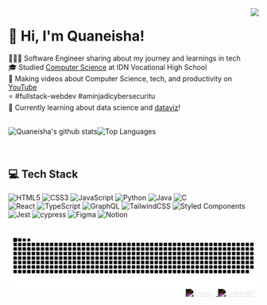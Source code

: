 <img align="right" src="https://visitor-badge.laobi.icu/badge?page_id=mapleury.mapleury" />


# 👋 Hi, I'm Quaneisha!


👩🏻‍💻 Software Engineer sharing about my journey and learnings in tech<br/>
🎓 Studied [Computer Science](https://web.mit.edu/) at IDN Vocational High School<br/>
🎨 Making videos about Computer Science, tech, and productivity on [YouTube](https://www.youtube.com/)<br/>
⭐️ #fullstack-webdev #aminjadicybersecuritu <br/>
💭 Currently learning about data science and [dataviz](https://pudding.cool/2018/08/pockets/)!<br/>

</br>

<a href="https://github.com/anuraghazra/github-readme-stats">
  <img align="left" src="https://github-readme-stats.vercel.app/api?username=mapleury&count_private=true&show_icons=true&theme=radical&hide_rank=false" alt="Quaneisha's github stats" />
</a>
<img align="left" src="https://github-readme-stats.vercel.app/api/top-langs/?username=mapleury&layout=compact&theme=radical" alt="Top Languages" />


<br clear="left"/>
</br>
</br>

## 💻 Tech Stack
![HTML5](https://img.shields.io/badge/html5-%23E34F26.svg?style=for-the-badge&logo=html5&logoColor=white)
![CSS3](https://img.shields.io/badge/css3-%23157286.svg?style=for-the-badge&logo=css3&logoColor=white)
![JavaScript](https://img.shields.io/badge/javascript-%23323330.svg?style=for-the-badge&logo=javascript&logoColor=%23F7DF1E)
![Python](https://img.shields.io/badge/python-3670A0?style=for-the-badge&logo=python&logoColor=ffdd54)
![Java](https://img.shields.io/badge/java-%23ED8B00.svg?style=for-the-badge&logo=openjdk&logoColor=white)
![C](https://img.shields.io/badge/c-%2300599C.svg?style=for-the-badge&logo=c&logoColor=white)<br/>
![React](https://img.shields.io/badge/react-%2320232a.svg?style=for-the-badge&logo=react&logoColor=%2361DAFB)
![TypeScript](https://img.shields.io/badge/typescript-%23007ACC.svg?style=for-the-badge&logo=typescript&logoColor=white)
![GraphQL](https://img.shields.io/badge/-GraphQL-E10098?style=for-the-badge&logo=graphql&logoColor=white)
![TailwindCSS](https://img.shields.io/badge/tailwindcss-%2338B2AC.svg?style=for-the-badge&logo=tailwind-css&logoColor=white)
![Styled Components](https://img.shields.io/badge/styled--components-DB7093?style=for-the-badge&logo=styled-components&logoColor=white)<br/>
![Jest](https://img.shields.io/badge/-jest-%23C21325?style=for-the-badge&logo=jest&logoColor=white)
![cypress](https://img.shields.io/badge/-cypress-%23E5E5E5?style=for-the-badge&logo=cypress&logoColor=058a5e)
![Figma](https://img.shields.io/badge/figma-%23F24E1E.svg?style=for-the-badge&logo=figma&logoColor=white)
![Notion](https://img.shields.io/badge/Notion-%23000000.svg?style=for-the-badge&logo=notion&logoColor=white)
<br/>
<br/>



<div align="left">
  
 <h2>My Contributions</h2>
<img style="margin-top: -60px;" alt="snake eating my contributions" src="https://raw.githubusercontent.com/salesp07/salesp07/output/github-contribution-grid-snake.svg" />

  <br/>
<div align="right">
    <a href="mailto:quaneisha.syifa@gmail.com">
        <img src="https://upload.wikimedia.org/wikipedia/commons/4/4e/Mail_%28iOS%29.svg" alt="Email" style="width: 40px; height: 40px; filter: invert(1); margin-right: 10px; margin-left: 30px;">
    </a>
 
 <a href="[https://linkedin.com/in/pedro-sales-muniz](https://www.linkedin.com/in/quaneisha-n-bb1467235/)" target="_blank">
        <img src="https://upload.wikimedia.org/wikipedia/commons/c/ca/LinkedIn_logo_initials.png" alt="LinkedIn" style="width: 40px; height: 40px; filter: invert(1); margin-right: 10px; margin-right: 10px;">
    </a>
  
</div>



